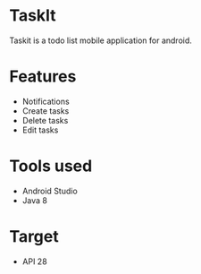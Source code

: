 # TaskIt
Taskit is a todo list mobile application for android.

# Features
- Notifications
- Create tasks
- Delete tasks
- Edit tasks

# Tools used
- Android Studio
- Java 8

# Target
- API 28
